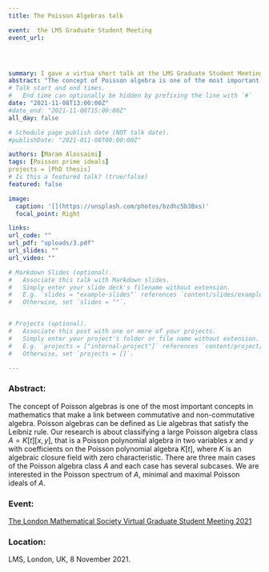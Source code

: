 ```yaml
---
title: The Poisson Algebras talk

event:  the LMS Graduate Student Meeting 
event_url: 




summary: I gave a virtua short talk at the LMS Graduate Student Meeting, 8 November 2021.
abstract: "The concept of Poisson algebra is one of the most important concepts in mathematics that make a link between commutative and noncommutative algebra. The Poisson algebra D can be defined as an algebra over a field K with Poisson bracket {,} such that (D,{,}) is satisfying anti-commutative, Jacobi identity and Leibniz rule. In this talk, I will give the definition of Poisson algebra, talk about some related concepts of polynomial Poisson algebras and give some examples."
# Talk start and end times.
#   End time can optionally be hidden by prefixing the line with `#`
date: "2021-11-08T13:00:00Z"
#date_end: "2021-11-08T15:00:00Z"
all_day: false

# Schedule page publish date (NOT talk date).
#publishDate: "2021-011-08T00:00:00Z"

authors: [Maram Alossaimi]
tags: [Poisson prime ideals]
projects = [PhD thesis]
# Is this a featured talk? (true/false)
featured: false

image:
  caption: '[](https://unsplash.com/photos/bzdhc5b3Bxs)'
  focal_point: Right

links:
url_code: ""
url_pdf: "uploads/3.pdf"
url_slides: ""
url_video: ""

# Markdown Slides (optional).
#   Associate this talk with Markdown slides.
#   Simply enter your slide deck's filename without extension.
#   E.g. `slides = "example-slides"` references `content/slides/example-slides.md`.
#   Otherwise, set `slides = ""`.


# Projects (optional).
#   Associate this post with one or more of your projects.
#   Simply enter your project's folder or file name without extension.
#   E.g. `projects = ["internal-project"]` references `content/project/deep-learning/index.md`.
#   Otherwise, set `projects = []`.

---
```

### Abstract:
The concept of Poisson algebras is one of the most important concepts in mathematics that make a link between commutative and non-commutative algebra. 
Poisson algebras can be defined as Lie algebras that satisfy the Leibniz rule. Our research is about classifying a large Poisson algebra class $A = K[t][x,y]$, 
that is a Poisson polynomial algebra in two variables $x$ and $y$ with coefficients on the Poisson polynomial algebra $K[t]$, where $K$ is an algebraic closure field 
with zero characteristic. There are three main cases of the Poisson algebra class $A$ and each case has several subcases. We are interested in the Poisson spectrum 
of $A$, minimal and maximal Poisson ideals of $A$. 
### Event: 
[The London Mathematical Society Virtual Graduate Student Meeting 2021](https://www.lms.ac.uk/events/london-mathematical-society-virtual-graduate-student-meeting-2021)

### Location:
LMS, London, UK, 8 November 2021. 

 